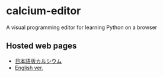 # calcium-editor

A visual programming editor for learning Python on a browser

## Hosted web pages

- [日本語版カルシウム](https://calcium-editor.web.app/)
- [English ver.](https://calcium-editor.web.app/en/)
